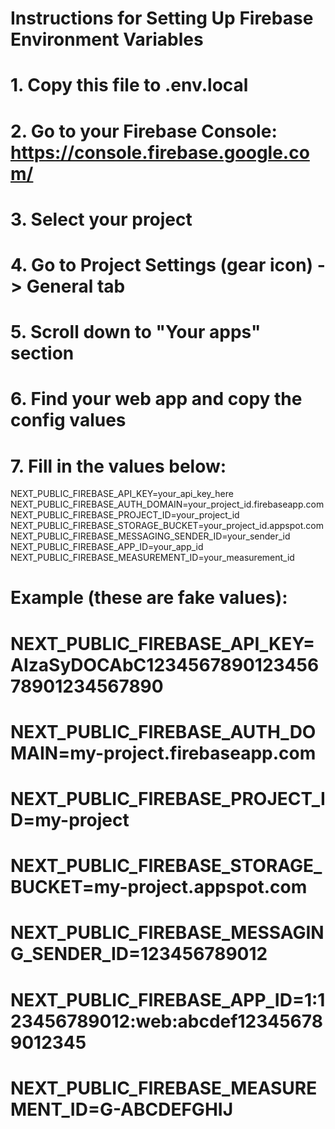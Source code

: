 # Instructions for Setting Up Firebase Environment Variables
# 
# 1. Copy this file to .env.local
# 2. Go to your Firebase Console: https://console.firebase.google.com/
# 3. Select your project
# 4. Go to Project Settings (gear icon) -> General tab
# 5. Scroll down to "Your apps" section
# 6. Find your web app and copy the config values
# 7. Fill in the values below:

NEXT_PUBLIC_FIREBASE_API_KEY=your_api_key_here
NEXT_PUBLIC_FIREBASE_AUTH_DOMAIN=your_project_id.firebaseapp.com
NEXT_PUBLIC_FIREBASE_PROJECT_ID=your_project_id
NEXT_PUBLIC_FIREBASE_STORAGE_BUCKET=your_project_id.appspot.com
NEXT_PUBLIC_FIREBASE_MESSAGING_SENDER_ID=your_sender_id
NEXT_PUBLIC_FIREBASE_APP_ID=your_app_id
NEXT_PUBLIC_FIREBASE_MEASUREMENT_ID=your_measurement_id

# Example (these are fake values):
# NEXT_PUBLIC_FIREBASE_API_KEY=AIzaSyDOCAbC123456789012345678901234567890
# NEXT_PUBLIC_FIREBASE_AUTH_DOMAIN=my-project.firebaseapp.com
# NEXT_PUBLIC_FIREBASE_PROJECT_ID=my-project
# NEXT_PUBLIC_FIREBASE_STORAGE_BUCKET=my-project.appspot.com
# NEXT_PUBLIC_FIREBASE_MESSAGING_SENDER_ID=123456789012
# NEXT_PUBLIC_FIREBASE_APP_ID=1:123456789012:web:abcdef123456789012345
# NEXT_PUBLIC_FIREBASE_MEASUREMENT_ID=G-ABCDEFGHIJ